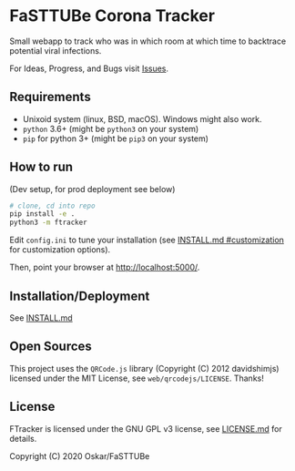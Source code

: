 # FaSTTUBe Corona Tracker

Small webapp to track who was in which room at which time to backtrace
potential viral infections.

For Ideas, Progress, and Bugs visit
[Issues](https://git.fasttube.de/FaSTTUBe/ftracker/issues).

## Requirements

- Unixoid system (linux, BSD, macOS). Windows might also work.
- `python` 3.6+ (might be `python3` on your system)
- `pip` for python 3+ (might be `pip3` on your system)

## How to run

(Dev setup, for prod deployment see below)

```bash
# clone, cd into repo
pip install -e .
python3 -m ftracker
```

Edit `config.ini` to tune your installation (see
[INSTALL.md #customization](https://git.fasttube.de/FaSTTUBe/ft-corona-tracker/src/branch/master/INSTALL.md#customization)
for customization options).

Then, point your browser at <http://localhost:5000/>.

## Installation/Deployment

See
[INSTALL.md](https://git.fasttube.de/FaSTTUBe/ft-corona-tracker/src/branch/master/INSTALL.md)

## Open Sources

This project uses the `QRCode.js` library (Copyright (C) 2012 davidshimjs)
licensed under the MIT License, see `web/qrcodejs/LICENSE`. Thanks!

## License

FTracker is licensed under the GNU GPL v3 license, see
[LICENSE.md](https://git.fasttube.de/FaSTTUBe/ft-corona-tracker/src/branch/master/LICENSE.md)
for details.

Copyright (C) 2020 Oskar/FaSTTUBe
